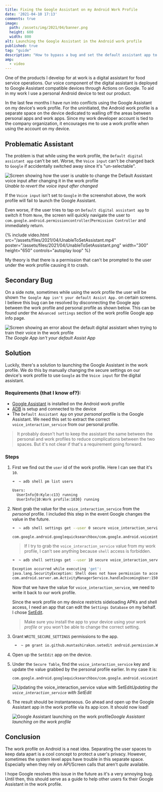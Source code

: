 ```yaml
---
title: Fixing the Google Assistant on my Android Work Profile
date: '2021-04-10 17:13'
comments: true
image:
  path: /assets/img/2021/04/banner.png
  height: 600
  width: 800
alt: Launching the Google Assistant in the Android work profile
published: true
tag: "guide"
description: "How to bypass a bug and set the default assistant app to the Google Assistant on an Android work profile."
amp:
  - video
---
```


One of the products I develop for at work is a digital assistant for food service operations. Our voice component of the digital assistant is deployed to Google Assistant compatible devices through Actions on Google. To aid in my work I use a personal Android device to test our product. 

In the last few months I have run into conflicts using the Google Assistant on my device's work profile. For the uninitiated, the Android work profile is a separate space on the device dedicated to walling off the areas between personal apps and work apps. Since my work developer account is tied to the company organization, it encourages me to use a work profile when using the account on my device.

## Problematic Assistant

The problem is that while using the work profile, the `Default digital assistant app` can't be set. Worse, the `Voice input` can't be changed back to `Google` if accidentally switched away since it's "un-selectable". 

![Screen showing how the user is unable to change the Default Assistant voice input after changing it in the work profile](/assets/img/2021/04/SelectDigitalAssistantApp.png)*Unable to revert the voice input after changed*

If the `Voice input` isn't set to `Google` in the screenshot above, the work profile will fail to launch the Google Assistant. 

Even worse, if the user tries to tap on `Default digital assistant app` to switch it from `None`, the screen will quickly navigate the user to `com.google.android.permissioncontroller`/`Permission Controller` and immediately return.

{% include video.html
  src="/assets/files/2021/04/UnableToSetAssistant.mp4"
  poster="/assets/files/2021/04/UnableToSetAssistant.png"
  width="300"
  height="650"
  controls="autoplay loop"
%}

My theory is that there is a permission that can't be prompted to the user under the work profile causing it to crash.

## Secondary Bug

On a side note, sometimes while using the work profile the user will be shown `The Google App isn't your default Assist App.` on certain screens. I believe this bug can be resolved by disconnecting the Google app between the work profile and personal profile as shown below. This can be found under the `Advanced settings` section of the work profile Google app info page.

![Screen showing an error about the default digital assistant when trying to train their voice in the work profile](/assets/img/2021/04/DefaultAssistApp.png)*The Google App isn't your default Assist App*

## Solution

Luckily, there's a solution to launching the Google Assistant in the work profile. We do this by manually changing the secure settings on our device's work profile to use `Google` as the `Voice input` for the digital assistant.

### Requirements (that I know of?):

- [Google Assistant](https://play.google.com/store/apps/details?id=com.google.android.apps.googleassistant) is installed on the Android work profile
- [ADB](https://developer.android.com/studio/command-line/adb) is setup and connected to the device
- The `Default Assistant App` on your _personal_ profile is the Google Assistant. We need this set to extract the correct `voice_interaction_service` from our personal profile. 

> It probably doesn't hurt to keep the assistant the same between the personal and work profiles to reduce complications between the two spaces. But it's not clear if that's a requirement going forward.

### Steps

1. First we find out the `user` id of the work profile. Here I can see that it's `10`.

    ```bash
    ➜  ~ adb shell pm list users

    Users:
      UserInfo{0:Kyle:c13} running
      UserInfo{10:Work profile:1030} running
    ```

2. Next grab the value for the `voice_interaction_service` from the _personal_ profile. I included this step in the event Google changes the value in the future.

    ```bash
    ➜  ~ adb shell settings get --user 0 secure voice_interaction_service

    com.google.android.googlequicksearchbox/com.google.android.voiceinteraction.GsaVoiceInteractionService
    ```

    > If I try to grab the `voice_interaction_service` value from my work profile, I can't see anything because `shell` access is forbidden.

    ```bash
    ➜  ~ adb shell settings get --user 10 secure voice_interaction_service

    Exception occurred while executing 'get':
    java.lang.SecurityException: Shell does not have permission to access user 10
    com.android.server.am.ActivityManagerService.handleIncomingUser:15083 android.app.ActivityManager.handleIncomingUser:4290 com.android.providers.settings.SettingsProvider.resolveCallingUserIdEnforcingPermissionsLocked:2162
    ```

    Now that we have the value for `voice_interaction_service`, we need to write it back to our work profile. 

    Since the work profile on my device restricts sideloading APKs and shell access, I need an app that can edit the `Settings Database` on my behalf. I chose [SetEdit](https://play.google.com/store/apps/details?id=by4a.setedit22).

    > Make sure you install the app to your device using your _work profile_ or you won't be able to change the correct setting.

3. Grant `WRITE_SECURE_SETTINGS` permissions to the app.

    ```bash
     ➜  ~ pm grant io.github.muntashirakon.setedit android.permission.WRITE_SECURE_SETTINGS
    ```

4. Open up the `SetEdit` app on the device.

5. Under the `Secure Table`, find the `voice_interaction_service` key and update the value grabbed by the personal profile earlier. In my case it is:

    ```
    com.google.android.googlequicksearchbox/com.google.android.voiceinteraction.GsaVoiceInteractionService
    ```

    ![Updating the voice_interaction_service value with SetEdit](/assets/img/2021/04/SetEditVoiceInput.png)*Updating the `voice_interaction_service` with SetEdit*

6. The result should be instantaneous. Go ahead and open up the Google Assistant app in the work profile via its app icon. It should now load! 

    ![Google Assistant launching on the work profile](/assets/img/2021/04/GoogleAssistantWorkProfile.png)*Google Assistant launching on the work profile*

## Conclusion

The work profile on Android is a neat idea. Separating the user spaces to keep data apart is a cool concept to protect a user's privacy. However, sometimes the system level apps have trouble in this separate space. Especially when they rely on API/Screen calls that aren't _quite_ available.

I hope Google resolves this issue in the future as it's a very annoying bug. Until then, this should serve as a guide to help other users fix their Google Assistant in the work profile.